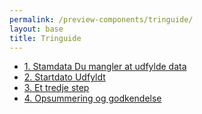 ```yaml
---
permalink: /preview-components/tringuide/
layout: base
title: Tringuide
---
```


<div class="usa-grid-full">
  <aside class="usa-width-one-third">
    <ul class="usa-sidenav-list tringuide">
      <li>
        <a href="#">
          1. Stamdata
          <span class="error"><i class="fa fa-exclamation-circle" aria-hidden="true"></i> Du mangler at udfylde data</span>
        </a>
      </li>
      <li>
        <a href="#">
          2. Startdato
          <span class="info"><i class="fa fa-check-circle" aria-hidden="true"></i> Udfyldt</span>
        </a>
      </li>
      <li>
        <a href="#" class="usa-current">
          3. Et tredje step
        </a>
      </li>
      <li>
        <a href="#">
          4. Opsummering og godkendelse
        </a>
      </li>
    </ul>
  </aside>
</div>